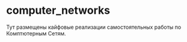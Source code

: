 # computer_networks

Тут размещены кайфовые реализации самостоятельных работы по Комптютерным Сетям.
